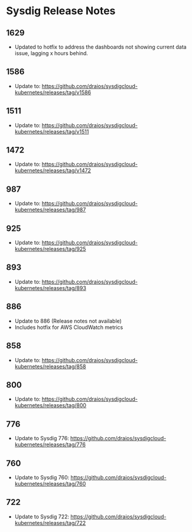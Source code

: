 # Sysdig Release Notes

## 1629

- Updated to hotfix to address the dashboards not showing current data issue, lagging x hours behind.

## 1586

- Update to: https://github.com/draios/sysdigcloud-kubernetes/releases/tag/v1586

## 1511

- Update to: https://github.com/draios/sysdigcloud-kubernetes/releases/tag/v1511

## 1472

- Update to: https://github.com/draios/sysdigcloud-kubernetes/releases/tag/v1472

## 987

- Update to: https://github.com/draios/sysdigcloud-kubernetes/releases/tag/987

## 925

- Update to: https://github.com/draios/sysdigcloud-kubernetes/releases/tag/925

## 893

- Update to: https://github.com/draios/sysdigcloud-kubernetes/releases/tag/893

## 886

- Update to 886 (Release notes not available)
- Includes hotfix for AWS CloudWatch metrics

## 858

- Update to: https://github.com/draios/sysdigcloud-kubernetes/releases/tag/858

## 800

- Update to: https://github.com/draios/sysdigcloud-kubernetes/releases/tag/800

## 776

- Update to Sysdig 776: https://github.com/draios/sysdigcloud-kubernetes/releases/tag/776

## 760

- Update to Sysdig 760: https://github.com/draios/sysdigcloud-kubernetes/releases/tag/760

## 722

- Update to Sysdig 722: https://github.com/draios/sysdigcloud-kubernetes/releases/tag/722
